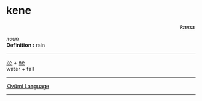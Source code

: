 
# kene

<div align="right"><i>kænæ</i></div>

*noun*  
**Definition :** rain  

---

[ke](ke.md) + [ne](ne.md)  
water + fall  

---

[Kivümi Language](../README.md)

---
